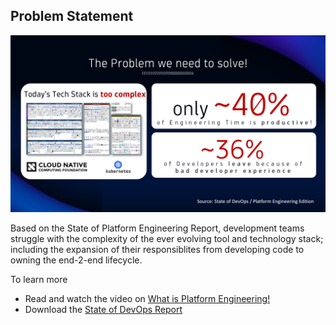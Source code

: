 ## Problem Statement

![Problem Statement](../../../assets/images/01_01_problem_statement.png)

Based on the State of Platform Engineering Report, development teams struggle with the complexity of the ever evolving tool and technology stack; including the expansion of their responsiblites from developing code to owning the end-2-end lifecycle.

To learn more 
* Read and watch the video on [What is Platform Engineering!](https://www.dynatrace.com/news/blog/what-is-platform-engineering/)
* Download the [State of DevOps Report](https://www.puppet.com/success/resources/state-of-platform-engineering)
